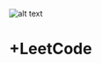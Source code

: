 
![alt text](https://assets.leetcode.com/static_assets/public/webpack_bundles/images/LeetCode_nav.4d940ca72.png)
# +LeetCode
